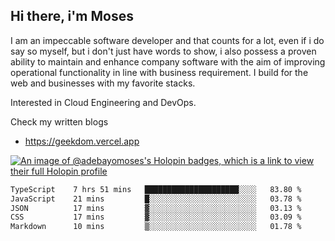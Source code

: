 ## Hi there, i'm Moses

I am an impeccable software developer and that counts for a lot, even if i do say so myself, but i don't just have words to show, i also possess a proven ability to maintain and enhance company software with the aim of improving operational functionality in line with business requirement. I build for the web and businesses with my favorite stacks.

Interested in Cloud Engineering and DevOps.

Check my written blogs
- https://geekdom.vercel.app

[![An image of @adebayomoses's Holopin badges, which is a link to view their full Holopin profile](https://holopin.me/adebayomoses)](https://holopin.io/@adebayomoses)

<!--START_SECTION:waka-->

```txt
TypeScript    7 hrs 51 mins   █████████████████████░░░░   83.80 %
JavaScript    21 mins         █░░░░░░░░░░░░░░░░░░░░░░░░   03.78 %
JSON          17 mins         ▓░░░░░░░░░░░░░░░░░░░░░░░░   03.13 %
CSS           17 mins         ▓░░░░░░░░░░░░░░░░░░░░░░░░   03.09 %
Markdown      10 mins         ▒░░░░░░░░░░░░░░░░░░░░░░░░   01.78 %
```

<!--END_SECTION:waka-->
